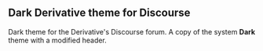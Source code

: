 ## Dark Derivative theme for Discourse

Dark theme for the Derivative's Discourse forum.
A copy of the system **Dark** theme with a modified header.
